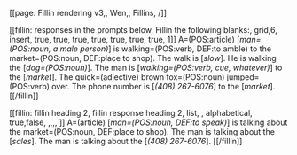 [[page: Fillin rendering v3,, Wen,, Fillins, /]]

[[fillin: responses in the prompts below, Fillin the following blanks:, grid,6, insert, true, true, true, true, true, true, true, 1]]
A=(POS:article) [_man=(POS:noun, a male person)_] is walking=(POS:verb, DEF:to amble) to the market=(POS:noun, DEF:place to shop).
The walk is [_slow_].
He is walking the [_dog=(POS:noun)_].
The man is [_walking=(POS:verb, cue, whatever)_] to the [_market_].
The quick=(adjective) brown fox=(POS:noun) jumped=(POS:verb) over.
The phone number is [_(408) 267-6076_] to the [_market_].
[[/fillin]]

[[fillin: fillin heading 2, fillin response heading 2, list, , alphabetical, true,false, ,,,, ]]
A=(article) [_man=(POS:noun, DEF:to speak)_] is talking about the market=(POS:noun, DEF:place to shop).
The man is talking about the [_sales_].
The man is talking about the [_(408) 267-6076_].
[[/fillin]]
